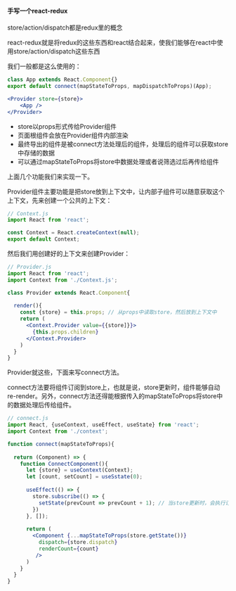 #### 手写一个react-redux

store/action/dispatch都是redux里的概念

react-redux就是将redux的这些东西和react结合起来，使我们能够在react中使用store/action/dispatch这些东西

我们一般都是这么使用的：

```jsx
class App extends React.Component{}
export default connect(mapStateToProps, mapDispatchToProps)(App);

<Provider store={store}>
	<App /> 
</Provider>

```

* store以props形式传给Provider组件
* 页面根组件会放在Provider组件内部渲染
* 最终导出的组件是被connect方法处理后的组件，处理后的组件可以获取store中存储的数据
* 可以通过mapStateToProps将store中数据处理或者说筛选过后再传给组件



上面几个功能我们来实现一下。

Provider组件主要功能是把store放到上下文中，让内部子组件可以随意获取这个上下文，先来创建一个公共的上下文：

```jsx
// Context.js
import React from 'react';

const Context = React.createContext(null);
export default Context;
```



然后我们用创建好的上下文来创建Provider：

```jsx
// Provider.js
import React from 'react';
import Context from './Context.js';

class Provider extends React.Component{
  
  render(){
    const {store} = this.props; // 从props中读取store，然后放到上下文中
    return (
      <Context.Provider value={{store]}}>
      	{this.props.children}
      </Context.Provider>
    )
  }
}
```

Provider就这些，下面来写connect方法。

connect方法要将组件订阅到store上，也就是说，store更新时，组件能够自动re-render。另外，connect方法还得能根据传入的mapStateToProps将store中的数据处理后传给组件。

```jsx
// connect.js
import React, {useContext, useEffect, useState} from 'react';
import Context from './context';

function connect(mapStateToProps){
  
  return (Component) => {
    function ConnectComponent(){
      let {store} = useContext(Context);
      let [count, setCount] = useSstate(0);
      
      useEffect(() => {
        store.subscribe(() => {
          setState(prevCount => prevCount + 1); // 当store更新时，会执行订阅到它上面的方法
        })
      }, []);
      
      return (
      	<Component {...mapStateToProps(store.getState())}
          dispatch={store.dispatch}
          renderCount={count}
         />
      )
    }
  }
}
```



